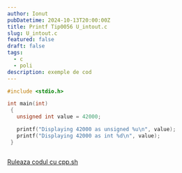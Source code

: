 ```yaml
---
author: Ionut
pubDatetime: 2024-10-13T20:00:00Z 
title: Printf Tip0056 U_intout.c
slug: U_intout.c
featured: false
draft: false
tags:
  - c
  - poli
description: exemple de cod
---
```

```c
#include <stdio.h>

int main(int)
 {
   unsigned int value = 42000;

   printf("Displaying 42000 as unsigned %u\n", value);
   printf("Displaying 42000 as int %d\n", value);
 }



```
<a href='https://cpp.sh/?source=%23include+%3Cstdio.h%3E%0D%0A%0D%0Aint+main%28int%29%0D%0A+%7B%0D%0A+++unsigned+int+value+%3D+42000%3B%0D%0A%0D%0A+++printf%28%22Displaying+42000+as+unsigned+%25u%5Cn%22%2C+value%29%3B%0D%0A+++printf%28%22Displaying+42000+as+int+%25d%5Cn%22%2C+value%29%3B%0D%0A+%7D%0D%0A%0D%0A%0D%0A' target='_blank'> Ruleaza codul cu cpp.sh </a>